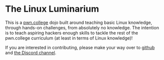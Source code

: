 # The Linux Luminarium

This is a [pwn.college](https://pwn.college) dojo built around teaching basic Linux knowledge, through hands-on challenges, from absolutely no knowledge.
The intention is to teach aspiring hackers enough skills to tackle the rest of the pwn.college curriculum (at least in terms of Linux knowledge)!

If you are interested in contributing, please make your way over to [github](https://github.com/pwncollege/linux-luminarium) and [the Discord channel](https://discord.com/channels/750635557666816031/1200855675039928450).
